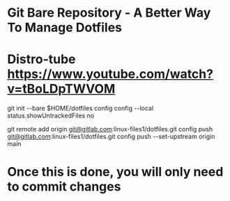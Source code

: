 # Git Bare Repository - A Better Way To Manage Dotfiles
# Distro-tube https://www.youtube.com/watch?v=tBoLDpTWVOM

git init --bare $HOME/dotfiles
config config --local status.showUntrackedFiles no

git remote add origin git@gitlab.com:linux-files1/dotfiles.git
config push git@gitlab.com:linux-files1/dotfiles.git
config push --set-upstream origin main

# Once this is done, you will only need to commit changes

